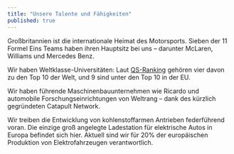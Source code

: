 ```yaml
---
title: "Unsere Talente und Fähigkeiten"
published: true
---
```

Großbritannien ist die internationale Heimat des Motorsports. Sieben der 11 Formel Eins Teams haben ihren Hauptsitz bei uns – darunter McLaren, Williams und Mercedes Benz.

Wir haben Weltklasse-Universitäten: Laut [QS-Ranking]( http://www.topuniversities.com/university-rankings) gehören vier davon zu den Top 10 der Welt, und 9 sind unter den Top 10 in der EU.

Wir haben führende Maschinenbauunternehmen wie Ricardo und automobile Forschungseinrichtungen von Weltrang – dank des kürzlich gegründeten Catapult Network.

Wir treiben die Entwicklung von kohlenstoffarmen Antrieben federführend voran. Die einzige groß angelegte Ladestation für elektrische Autos in Europa befindet sich hier. Aktuell sind wir für 20% der europäischen Produktion von Elektrofahrzeugen verantwortlich.
